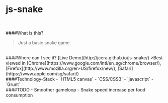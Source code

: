 js-snake
========
<br/>

####What is this?
>Just a basic snake game. 

<br/>
####Where can I see it?
[Live Demo](http://jcera.github.io/js-snake/)
>Best viewed in [Chrome](https://www.google.com/intl/en_sg/chrome/browser/), [Firefox](http://www.mozilla.org/en-US/firefox/new/), [Safari](https://www.apple.com/sg/safari/)

<br/>
####Technology-Stack
- `HTML5 canvas`
- `CSS/CSS3`
- `javascript`
- `Grunt`

<br/>
####TODO
- Smoother gameloop
- Snake speed increase per food consumption
